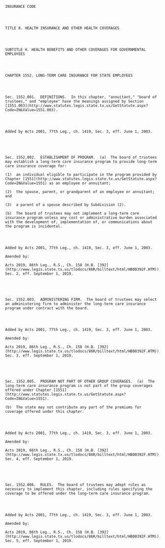 ﻿
    
    
    	
    					
    
    
    INSURANCE CODE
    
      
    
    
    TITLE 8. HEALTH INSURANCE AND OTHER HEALTH COVERAGES
    
      
    
    
    SUBTITLE H. HEALTH BENEFITS AND OTHER COVERAGES FOR GOVERNMENTAL EMPLOYEES
    
      
    
    
    CHAPTER 1552. LONG-TERM CARE INSURANCE FOR STATE EMPLOYEES
    
      
    
    
    Sec. 1552.001.  DEFINITIONS.  In this chapter, "annuitant," "board of trustees," and "employee" have the meanings assigned by Section [1551.003](http://www.statutes.legis.state.tx.us/GetStatute.aspx?Code=IN&Value=1551.003).
    
    
    
    
    Added by Acts 2001, 77th Leg., ch. 1419, Sec. 3, eff. June 1, 2003.
    
    
    
    
    
    Sec. 1552.002.  ESTABLISHMENT OF PROGRAM.  (a)  The board of trustees may establish a long-term care insurance program to provide long-term care insurance coverage for:
    
    (1)  an individual eligible to participate in the program provided by Chapter [1551](http://www.statutes.legis.state.tx.us/GetStatute.aspx?Code=IN&Value=1551) as an employee or annuitant;
    
    (2)  the spouse, parent, or grandparent of an employee or annuitant; and
    
    (3)  a parent of a spouse described by Subdivision (2).
    
    (b)  The board of trustees may not implement a long-term care insurance program unless any cost or administrative burden associated with the development of, implementation of, or communications about the program is incidental.
    
    
    
    
    Added by Acts 2001, 77th Leg., ch. 1419, Sec. 3, eff. June 1, 2003.
    
    Amended by: 
    
    Acts 2019, 86th Leg., R.S., Ch. 158 (H.B. [392](http://www.legis.state.tx.us/tlodocs/86R/billtext/html/HB00392F.HTM)), Sec. 2, eff. September 1, 2019.
    
    
    
    
    
    Sec. 1552.003.  ADMINISTERING FIRM.  The board of trustees may select an administering firm to administer the long-term care insurance program under contract with the board.
    
    
    
    
    Added by Acts 2001, 77th Leg., ch. 1419, Sec. 3, eff. June 1, 2003.
    
    Amended by: 
    
    Acts 2019, 86th Leg., R.S., Ch. 158 (H.B. [392](http://www.legis.state.tx.us/tlodocs/86R/billtext/html/HB00392F.HTM)), Sec. 3, eff. September 1, 2019.
    
    
    
    
    
    Sec. 1552.005.  PROGRAM NOT PART OF OTHER GROUP COVERAGES.  (a)  The long-term care insurance program is not part of the group coverages offered under Chapter [1551](http://www.statutes.legis.state.tx.us/GetStatute.aspx?Code=IN&Value=1551).
    
    (b)  The state may not contribute any part of the premiums for coverage offered under this chapter.
    
    
    
    
    Added by Acts 2001, 77th Leg., ch. 1419, Sec. 3, eff. June 1, 2003.
    
    Amended by: 
    
    Acts 2019, 86th Leg., R.S., Ch. 158 (H.B. [392](http://www.legis.state.tx.us/tlodocs/86R/billtext/html/HB00392F.HTM)), Sec. 4, eff. September 1, 2019.
    
    
    
    
    
    Sec. 1552.006.  RULES.  The board of trustees may adopt rules as necessary to implement this chapter, including rules specifying the coverage to be offered under the long-term care insurance program.
    
    
    
    
    Added by Acts 2001, 77th Leg., ch. 1419, Sec. 3, eff. June 1, 2003.
    
    Amended by: 
    
    Acts 2019, 86th Leg., R.S., Ch. 158 (H.B. [392](http://www.legis.state.tx.us/tlodocs/86R/billtext/html/HB00392F.HTM)), Sec. 5, eff. September 1, 2019.
    
    
    
    
    				
